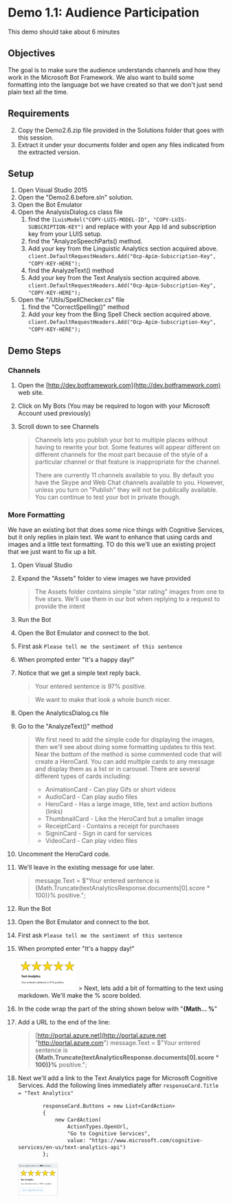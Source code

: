 # Demo 1.1: Audience Participation #
This demo should take about 6 minutes
## Objectives ##
The goal is to make sure the audience understands channels and how they work in the Microsoft Bot Framework.  We also want to build some formatting into the language bot we have created so that we don't just send plain text all the time.

## Requirements ##
2. Copy the Demo2.6.zip file provided in the Solutions folder that goes with this session.
3. Extract it under your documents folder and open any files indicated from the extracted version. 

## Setup
1. Open Visual Studio 2015
2. Open the "Demo2.6.before.sln" solution.
3. Open the Bot Emulator
2. Open the AnalysisDialog.cs class file
	1. find the `[LuisModel("COPY-LUIS-MODEL-ID", "COPY-LUIS-SUBSCRIPTION-KEY")` and replace with your App Id and subscription key from your LUIS setup.
	2. find the "AnalyzeSpeechParts() method.
	3. Add your key from the Linguistic Analytics section acquired above.
		`client.DefaultRequestHeaders.Add("Ocp-Apim-Subscription-Key", "COPY-KEY-HERE");`
	4. find the AnalyzeText() method
	5. Add your key from the Text Analysis section acquired above.
		`client.DefaultRequestHeaders.Add("Ocp-Apim-Subscription-Key", "COPY-KEY-HERE");`
2. Open the "/Utils/SpellChecker.cs" file
	1. find the "CorrectSpelling()" method
	2. Add your key from the Bing Spell Check section acquired above.
		`client.DefaultRequestHeaders.Add("Ocp-Apim-Subscription-Key", "COPY-KEY-HERE");`

## Demo Steps ##
### Channels ###
1.	Open the [http://dev.botframework.com](http://dev.botframework.com) web site.
2.	Click on My Bots (You may be required to logon with your Microsoft Account used previously)
3.	Scroll down to see Channels

	> Channels lets you publish your bot to multiple places without having to rewrite your bot.  Some features will appear different on different channels for the most part because of the style of a particular channel or that feature is inappropriate for the channel.
	>  
	>  There are currently 11 channels available to you.  By default you have the Skype and Web Chat channels available to you.  However, unless you turn on "Publish" they will not be publically available.  You can continue to test your bot in private though.
### More Formatting ###
We have an existing bot that does some nice things with Cognitive Services, but it only replies in plain text.  We want to enhance that using cards and images and a little text formatting.  TO do this we'll use an existing project that we just want to fix up a bit.

1.	Open Visual Studio
3.	Expand the "Assets" folder to view images we have provided

	> The Assets folder contains simple "star rating" images from one to five stars.  We'll use them in our bot when replying to a request to provide the intent

4.	Run the Bot
5.	Open the Bot Emulator and connect to the bot.
6.	First ask `Please tell me the sentiment of this sentence`
7.	When prompted enter "It's a happy day!"
8.	Notice that we get a simple text reply back.

	> Your entered sentence is 97% positive.
	
	> We want to make that look a whole bunch nicer.
5.	Open the AnalyticsDialog.cs file
5.	Go to the "AnalyzeText()" method

	> We first need to add the simple code for displaying the images, then we'll see about doing some formatting updates to this text.  Near the bottom of the method is some commented code that will create a HeroCard.  You can add multiple cards to any message and display them as a list or in carousel.  There are several different types of cards including:
	> 
	> 	- AnimationCard - Can play Gifs or short videos
	> 	- AudioCard - Can play audio files
	> 	- HeroCard - Has a large image, title, text and action buttons (links)
	> 	- ThumbnailCard - Like the HeroCard but a smaller image
	> 	- ReceiptCard - Contains a receipt for purchases
	> 	- SigninCard - Sign in card for services
	> 	- VideoCard - Can play video files
6.	Uncomment the HeroCard code.
7.	We'll leave in the existing message for use later.

	> message.Text = $"Your entered sentence is {Math.Truncate(textAnalyticsResponse.documents[0].score * 100)}% positive.";
4.	Run the Bot
5.	Open the Bot Emulator and connect to the bot.
6.	First ask `Please tell me the sentiment of this sentence`
7.	When prompted enter "It's a happy day!"

	<img src="./media/PlainHeroCard.png" Height="75"/>
	> Next, lets add a bit of formatting to the text using markdown.  We'll make the % score bolded.

8.	In the code wrap the part of the string shown below with "**{Math... %**"
9.	Add a URL to the end of the line:
	> [http://portal.azure.net](http://portal.azure.net "http://portal.azure.com")
	> message.Text = $"Your entered sentence is **{Math.Truncate(textAnalyticsResponse.documents[0].score * 100)}%** positive.";

9.	Next we'll add a link to the Text Analytics page for Microsoft Cognitive Services.  Add the following lines immediately after `responseCard.Title = "Text Analytics"`

                responseCard.Buttons = new List<CardAction>
                {
                    new CardAction(
                        ActionTypes.OpenUrl,
                        "Go to Cognitive Services",
                        value: "https://www.microsoft.com/cognitive-services/en-us/text-analytics-api")
                };

 	<img src="./media/CardWithFormatAndLink.png" Height="75"/>


